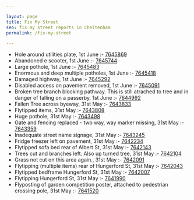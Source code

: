 ```yaml
---

layout: page
title: Fix My Street
seo: fix my street reports in Cheltenham
permalink: /fix-my-street

---
```


<!-- fix_marker starts -->

- Hole around utilities plate, 1st June :- [7645869](https://www.fixmystreet.com/report/7645869)
- Abandoned e scooter, 1st June :- [7645744](https://www.fixmystreet.com/report/7645744)
- Large pothole, 1st June :- [7645483](https://www.fixmystreet.com/report/7645483)
- Enormous and deep multiple potholes, 1st June :- [7645418](https://www.fixmystreet.com/report/7645418)
- Damaged highway, 1st June :- [7645292](https://www.fixmystreet.com/report/7645292)
- Disabled access on pavement removed, 1st June :- [7645091](https://www.fixmystreet.com/report/7645091)
- Broken tree branch blocking pathway. This is still atrached to tree and in danger of falling on a passerby, 1st June :- [7644992](https://www.fixmystreet.com/report/7644992)
- Fallen Tree across byeway, 31st May :- [7643833](https://www.fixmystreet.com/report/7643833)
- Flytipped items, 31st May :- [7643808](https://www.fixmystreet.com/report/7643808)
- Huge pothole, 31st May :- [7643498](https://www.fixmystreet.com/report/7643498)
- Gate and fencing replaced - two way, way marker missing, 31st May :- [7643359](https://www.fixmystreet.com/report/7643359)
- Inadequate street name signage, 31st May :- [7643245](https://www.fixmystreet.com/report/7643245)
- Fridge freezer left on pavement, 31st May :- [7642234](https://www.fixmystreet.com/report/7642234)
- Flytipped sofa bed rear of Albert St, 31st May :- [7642143](https://www.fixmystreet.com/report/7642143)
- Trees cut and branches left. Also up turned tree, 31st May :- [7642104](https://www.fixmystreet.com/report/7642104)
- Grass not cut on this area again., 31st May :- [7642091](https://www.fixmystreet.com/report/7642091)
- Flytipping (multiple items) rear of Hungerford St, 31st May :- [7642043](https://www.fixmystreet.com/report/7642043)
- Flytipped bedframe Hungerford St, 31st May :- [7642007](https://www.fixmystreet.com/report/7642007)
- Flytipping Hungerford St, 31st May :- [7641990](https://www.fixmystreet.com/report/7641990)
- Flyposting of garden competition poster, attached to pedestrian crossing pole, 31st May :- [7641520](https://www.fixmystreet.com/report/7641520)

<!-- fix_marker ends -->